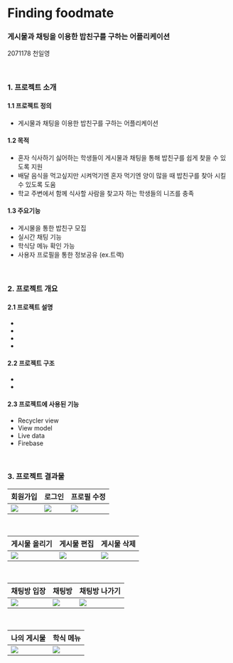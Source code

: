 # Finding foodmate
### 게시물과 채팅을 이용한 밥친구를 구하는 어플리케이션
2071178 천일영

<br/>

### 1. 프로젝트 소개

#### 1.1 프로젝트 정의
* 게시물과 채팅을 이용한 밥친구를 구하는 어플리케이션
#### 1.2 목적
* 혼자 식사하기 싫어하는 학생들이 게시물과 채팅을 통해 밥친구를 쉽게 찾을 수 있도록 지원
* 배달 음식을 먹고싶지만 시켜먹기엔 혼자 먹기엔 양이 많을 때 밥친구를 찾아 시킬 수 있도록 도움
* 학교 주변에서 함께 식사할 사람을 찾고자 하는 학생들의 니즈를 충족
#### 1.3 주요기능
* 게시물을 통한 밥친구 모집
* 실시간 채팅 기능
* 학식당 메뉴 확인 가능
* 사용자 프로필을 통한 정보공유 (ex.트랙)

<br/>

### 2. 프로젝트 개요
#### 2.1 프로젝트 설명
*
*
*
*
#### 2.2 프로젝트 구조
*
*
#### 2.3 프로젝트에 사용된 기능
* Recycler view
* View model
* Live data
* Firebase

<br/>

### 3. 프로젝트 결과물
| 회원가입 | 로그인 | 프로필 수정 |
| --- | --- | --- |
|<img src = "https://github.com/Cheonilyeong/Finding-foodmate/assets/147039081/097960cc-fff4-48b9-af38-a455bd4c1ebd"> | <img src = "https://github.com/Cheonilyeong/Finding-foodmate/assets/147039081/985967b6-ccc6-47d9-8fa2-4da9976a7561">|<img src = "https://github.com/Cheonilyeong/Finding-foodmate/assets/147039081/94a9c64b-7fc1-4442-abe5-45770e37da7e">|

<br/>

| 게시물 올리기 | 게시물 편집 | 게시물 삭제 |
| --- | --- | --- |
|<img src = "https://github.com/Cheonilyeong/Finding-foodmate/assets/147039081/175ebdeb-f217-4835-a1ae-8e53121f5015">|<img src = "https://github.com/Cheonilyeong/Finding-foodmate/assets/147039081/bd13dc3a-d0c9-44d9-87cb-8aecbadf9b70">|<img src = "https://github.com/Cheonilyeong/Finding-foodmate/assets/147039081/a7189b46-d8ae-4b15-9ff2-96fd8037f1e4">| 

<br/>

| 채팅방 입장 | 채팅방 | 채팅방 나가기 |
| --- | --- | --- |
|<img src = "https://github.com/Cheonilyeong/Finding-foodmate/assets/147039081/6b037056-ed57-4976-85a3-12a019f73a59">|<img src = "https://github.com/Cheonilyeong/Finding-foodmate/assets/147039081/3b87528a-0a56-4b05-9827-e369feda7240">|<img src = "https://github.com/Cheonilyeong/Finding-foodmate/assets/147039081/2722ea65-5faf-437f-b9cb-7b31c5d4a5ae">|

<br/>

| 나의 게시물 | 학식 메뉴 |
| --- | --- |
|<img src = "https://github.com/Cheonilyeong/Finding-foodmate/assets/147039081/ad2b14d6-bcea-49fb-bb15-b17e2b8cf54e">|<img src = "https://github.com/Cheonilyeong/Finding-foodmate/assets/147039081/81afa0e5-604a-4e63-b5b7-b6454347d718">|

<br/>


